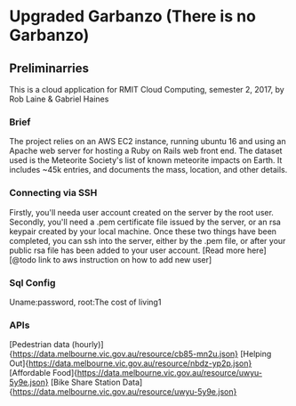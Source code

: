 # Upgraded Garbanzo (There is no Garbanzo)

## Preliminarries
This is a cloud application for RMIT Cloud Computing, semester 2, 2017, by Rob Laine & Gabriel Haines

### Brief
The project relies on an AWS EC2 instance, running ubuntu 16 and using an Apache web server for hosting a Ruby on Rails web front end.
The dataset used is the Meteorite Society's list of known meteorite impacts on Earth.
It includes ~45k entries, and documents the mass, location, and other details.

### Connecting via SSH
Firstly, you'll needa user account created on the server by the root user. 
Secondly, you'll need a .pem certificate file issued by the server, or an rsa keypair created by your local machine.
Once these two things have been completed, you can ssh into the server, either by the .pem file, or after your public rsa file has been added to your user account.
[Read more here][@todo link to aws instruction on how to add new user]

### Sql Config
Uname:password, root:The cost of living1


### APIs
[Pedestrian data (hourly)]{https://data.melbourne.vic.gov.au/resource/cb85-mn2u.json}
[Helping Out]{https://data.melbourne.vic.gov.au/resource/nbdz-yp2p.json}
[Affordable Food]{https://data.melbourne.vic.gov.au/resource/uwyu-5y9e.json}
[Bike Share Station Data]{https://data.melbourne.vic.gov.au/resource/uwyu-5y9e.json}



